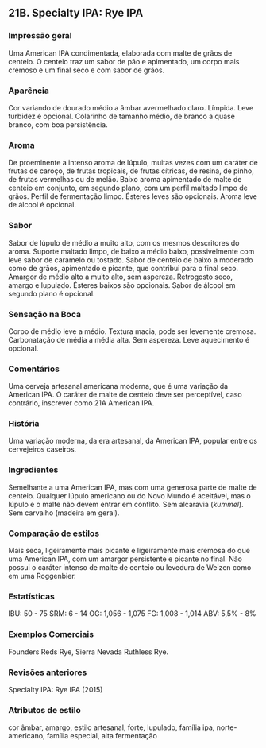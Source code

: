 ## 21B. Specialty IPA: Rye IPA

### Impressão geral

Uma American IPA condimentada, elaborada com malte de grãos de centeio. O centeio traz um sabor de pão e apimentado, um corpo mais cremoso e um final seco e com sabor de grãos.

### Aparência

Cor variando de dourado médio a âmbar avermelhado claro. Límpida. Leve turbidez é opcional. Colarinho de tamanho médio, de branco a quase branco, com boa persistência.

### Aroma

De proeminente a intenso aroma de lúpulo, muitas vezes com um caráter de frutas de caroço, de frutas tropicais, de frutas cítricas, de resina, de pinho, de frutas vermelhas ou de melão. Baixo aroma apimentado de malte de centeio em conjunto, em segundo plano, com um perfil maltado limpo de grãos. Perfil de fermentação limpo. Ésteres leves são opcionais. Aroma leve de álcool é opcional.

### Sabor

Sabor de lúpulo de médio a muito alto, com os mesmos descritores do aroma. Suporte maltado limpo, de baixo a médio baixo, possivelmente com leve sabor de caramelo ou tostado. Sabor de centeio de baixo a moderado como de grãos, apimentado e picante, que contribui para o final seco. Amargor de médio alto a muito alto, sem aspereza. Retrogosto seco, amargo e lupulado. Ésteres baixos são opcionais. Sabor de álcool em segundo plano é opcional.

### Sensação na Boca

Corpo de médio leve a médio. Textura macia, pode ser levemente cremosa. Carbonatação de média a média alta. Sem aspereza. Leve aquecimento é opcional.

### Comentários

Uma cerveja artesanal americana moderna, que é uma variação da American IPA. O caráter de malte de centeio deve ser perceptível, caso contrário, inscrever como 21A American IPA.

### História

Uma variação moderna, da era artesanal, da American IPA, popular entre os cervejeiros caseiros.

### Ingredientes

Semelhante a uma American IPA, mas com uma generosa parte de malte de centeio. Qualquer lúpulo americano ou do Novo Mundo é aceitável, mas o lúpulo e o malte não devem entrar em conflito. Sem alcaravia (*kummel*). Sem carvalho (madeira em geral).

### Comparação de estilos

Mais seca, ligeiramente mais picante e ligeiramente mais cremosa do que uma American IPA, com um amargor persistente e picante no final. Não possui o caráter intenso de malte de centeio ou levedura de Weizen como em uma Roggenbier.

### Estatísticas

IBU: 50 - 75
SRM: 6 - 14
OG: 1,056 - 1,075
FG: 1,008 - 1,014
ABV: 5,5% - 8%

### Exemplos Comerciais

Founders Reds Rye, Sierra Nevada Ruthless Rye.

### Revisões anteriores

Specialty IPA: Rye IPA (2015)

### Atributos de estilo

cor âmbar, amargo, estilo artesanal, forte, lupulado, família ipa, norte-americano, família especial, alta fermentação

